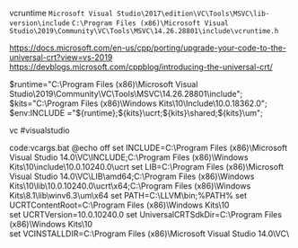 vcruntime
`Microsoft Visual Studio\2017\edition\VC\Tools\MSVC\lib-version\include`
`C:\Program Files (x86)\Microsoft Visual Studio\2019\Community\VC\Tools\MSVC\14.26.28801\include\vcruntime.h`

https://docs.microsoft.com/en-us/cpp/porting/upgrade-your-code-to-the-universal-crt?view=vs-2019
https://devblogs.microsoft.com/cppblog/introducing-the-universal-crt/


$runtime="C:\Program Files (x86)\Microsoft Visual Studio\2019\Community\VC\Tools\MSVC\14.26.28801\include";
$kits="C:\Program Files (x86)\Windows Kits\10\Include\10.0.18362.0";
$env:INCLUDE ="${runtime};${kits}\ucrt;${kits}\shared;${kits}\um";


vc
#visualstudio

code:vcargs.bat
 @echo off
 set INCLUDE=C:\Program Files (x86)\Microsoft Visual Studio 14.0\VC\INCLUDE;C:\Program Files (x86)\Windows Kits\10\include\10.0.10240.0\ucrt
 set LIB=C:\Program Files (x86)\Microsoft Visual Studio 14.0\VC\LIB\amd64;C:\Program Files (x86)\Windows Kits\10\lib\10.0.10240.0\ucrt\x64;C:\Program Files (x86)\Windows Kits\8.1\lib\winv6.3\um\x64
 set PATH=C:\LLVM\bin;%PATH%
 set UCRTContentRoot=C:\Program Files (x86)\Windows Kits\10\
 set UCRTVersion=10.0.10240.0
 set UniversalCRTSdkDir=C:\Program Files (x86)\Windows Kits\10\
 set VCINSTALLDIR=C:\Program Files (x86)\Microsoft Visual Studio 14.0\VC\

